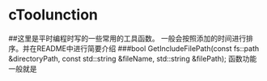 # cToolunction
##这里是平时编程时写的一些常用的工具函数。
一般会按照添加的时间进行排序。并在README中进行简要介绍
###bool GetIncludeFilePath(const fs::path &directoryPath, const std::string &fileName, std::string &filePath);
函数功能一般就是
